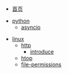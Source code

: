 * [首页](/)

<!-- Python部分 -->

* [python](python/)
	* [asyncio](python/asyncio)

<!-- Linux部分 -->

* [linux](linux/)
	* [http](linux/http/)
		* [introduce](linux/http/introduce)
	* [htop](linux/htop)
	* [file-permissions](linux/file-permissions)
